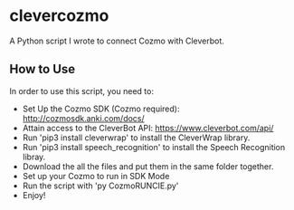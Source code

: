 # clevercozmo
A Python script I wrote to connect Cozmo with Cleverbot.
## How to Use
In order to use this script, you need to:
- Set Up the Cozmo SDK (Cozmo required): http://cozmosdk.anki.com/docs/
- Attain access to the CleverBot API: https://www.cleverbot.com/api/
- Run 'pip3 install cleverwrap' to install the CleverWrap library.
- Run 'pip3 install speech_recognition' to install the Speech Recognition libray.
- Download the all the files and put them in the same folder together.
- Set up your Cozmo to run in SDK Mode
- Run the script with 'py CozmoRUNCIE.py'
- Enjoy!
